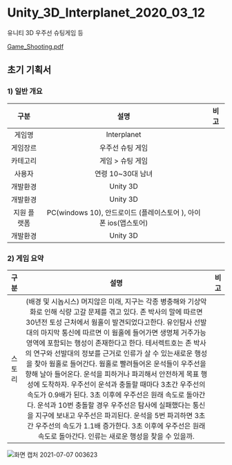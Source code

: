 # Unity_3D_Interplanet_2020_03_12

유니티 3D 우주선 슈팅게임 등

[Game_Shooting.pdf](https://github.com/Jotter-Vortex/Unity_3D_SpaceShip_2020_03_12/files/6771148/Game_Shooting.pdf)

## 초기 기획서
### 1) 일반 개요

|구분|설명|비고|
|:---:|:---:|:---:|
|게임명|Interplanet|
게임장르|우주선 슈팅 게임|
|카테고리|게임 > 슈팅 게임|
|사용자|연령 10~30대 남녀|
|개발환경|Unity 3D|
|개발환경|Unity 3D|
|지원 플랫폼|PC(windows 10), 안드로이드 (플레이스토어 ), 아이폰 ios(앱스토어)|
|개발환경|Unity 3D|


### 2) 게임 요약

|구분|설명|비고|
|:---:|:---:|:---:|
|스토리|(배경 및 시놉시스) 머지않은 미래, 지구는 각종 병충해와 기상악화로 인해 식량 고갈 문제를 겪고 있다. 존 박사의 말에 따르면 30년전 토성 근처에서 웜홀이 발견되었다고한다. 유인탐사 선발대의 마지막 통신에 따르면 이 웜홀에 들어가면 생명체 거주가능 영역에 포함되는 행성이 존재한다고 한다. 테서렉트호는 존 박사의 연구와 선발대의 정보를 근거로 인류가 살 수 있는새로운 행성을 찾아 웜홀로 들어간다. 웜홀로 빨려들어온 운석들이 우주선을 향해 날아 들어온다. 운석을 피하거나 파괴해서 안전하게 목표 행성에 도착하자. 우주선이 운석과 충돌할 때마다 3초간 우주선의 속도가 0.9배가 된다. 3초 이후에 우주선은 원래 속도로 돌아간다. 운석과 10번 충돌할 경우 우주선은 탐사에 실패했다는 통신을 지구에 보내고 우주선은 파괴된다. 운석을 5번 파괴하면 3초간 우주선의 속도가 1.1배 증가한다. 3초 이후에 우주선은 원래 속도로 돌아간다. 인류는 새로운 행성을 찾을 수 있을까.|


![화면 캡처 2021-07-07 003623](https://user-images.githubusercontent.com/54494793/124628392-63d3af00-debb-11eb-8545-2645442ca13b.png)